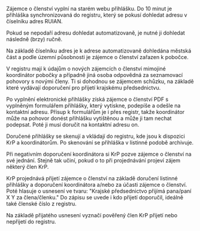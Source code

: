 Zájemce o členství vyplní na starém webu přihlášku. Do 10 minut je přihláška synchronizovaná do registru, který se pokusí dohledat adresu v číselníku adres RUIAN.

Pokud se nepodaří adresu dohledat automatizovaně, je nutné ji dohledat následně (brzy) ručně.

Na základě číselníku adres je k adrese automatizovaně dohledána městská část a podle územní působnosti je zájemce o členství zařazen k pobočce.

V registru mají k údajům o nových zájemcích o členství mimojiné koordinátor pobočky a případně jiná osoba odpovědná za seznamovací pohovory s novými členy. Ti si dohodnou se zájemcem schůzku, na základě které vydávají doporučení pro přijetí krajskému předsednictvu.

Po vyplnění elektronické přihlášky získá zájemce o členství PDF s vyplněným formulářem přihlášky, který vytiskne, podepíše a odešle na kontaktní adresu. Přísup k formulářům je i přes registr, takže koordinátor může na pohovor donést přihlášku vytištěnou a může ji tam nechat podepsat. Poté ji musí doručit na kontaktní adresu on.

Doručené přihlášky se skenují a vkládají do registru, kde jsou k dispozici KrP a koordinátorům. Po skenování se přihláška v listinné podobě archivuje.

Při negativním doporučení koordinátora si KrP pozve zájemce o členství na své jednání. Stejně tak učiní, pokud o to při projednávání projeví zájem některý člen KrP.

KrP projednává přijetí zájemce o členství na základě doručení listinné přihlášky a doporučení koordinátora a/nebo za účasti zájemce o členství. Poté hlasuje o usnesení ve tvaru: "Krajské předsednictvo přijímá pana/paní X Y za člena/členku." Do zápisu se uvede i kdo přijetí doporučil, ideálně také členské číslo z registru.

Na základě přijatého usnesení vyznačí pověřený člen KrP přijetí nebo nepřijetí do registru.
